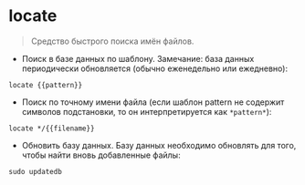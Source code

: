 # locate

> Средство быстрого поиска имён файлов.

- Поиск в базе данных по шаблону. Замечание: база данных периодически обновляется (обычно еженедельно или ежедневно):

`locate {{pattern}}`

- Поиск по точному имени файла (если шаблон pattern не содержит символов подстановки, то он интерпретируется как `*pattern*`): 

`locate */{{filename}}`

- Обновить базу данных. Базу данных необходимо обновлять для того, чтобы найти вновь добавленные файлы:

`sudo updatedb`
